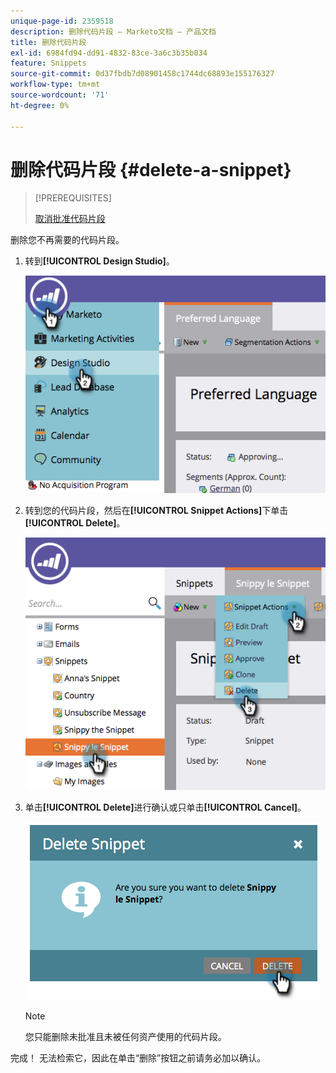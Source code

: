 ```yaml
---
unique-page-id: 2359518
description: 删除代码片段 — Marketo文档 — 产品文档
title: 删除代码片段
exl-id: 6984fd94-dd91-4832-83ce-3a6c3b35b034
feature: Snippets
source-git-commit: 0d37fbdb7d08901458c1744dc68893e155176327
workflow-type: tm+mt
source-wordcount: '71'
ht-degree: 0%

---
```


# 删除代码片段 {#delete-a-snippet}

>[!PREREQUISITES]
>
>[取消批准代码片段](/help/marketo/product-docs/personalization/segmentation-and-snippets/snippets/unapprove-a-snippet.md)

删除您不再需要的代码片段。

1. 转到&#x200B;**[!UICONTROL Design Studio]**。

   ![](assets/image2014-9-16-10-3a43-3a47.png)

1. 转到您的代码片段，然后在&#x200B;**[!UICONTROL Snippet Actions]**&#x200B;下单击&#x200B;**[!UICONTROL Delete]**。

   ![](assets/image2014-9-16-10-3a43-3a57.png)

1. 单击&#x200B;**[!UICONTROL Delete]**&#x200B;进行确认或只单击&#x200B;**[!UICONTROL Cancel]**。

   ![](assets/image2014-9-16-10-3a44-3a8.png)

   >[!NOTE]
   >
   >您只能删除未批准且未被任何资产使用的代码片段。

完成！ 无法检索它，因此在单击“删除”按钮之前请务必加以确认。
